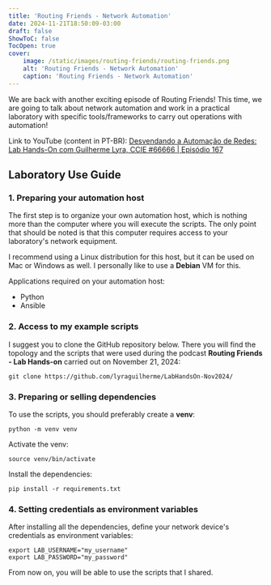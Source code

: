 ```yaml
---
title: 'Routing Friends - Network Automation'
date: 2024-11-21T18:50:09-03:00
draft: false
ShowToC: false
TocOpen: true
cover:
    image: /static/images/routing-friends/routing-friends.png
    alt: 'Routing Friends - Network Automation'
    caption: 'Routing Friends - Network Automation'
---
```


We are back with another exciting episode of Routing Friends! This time, we are going to talk about network automation and work in a practical laboratory with specific tools/frameworks to carry out operations with automation!

Link to YouTube (content in PT-BR):
[Desvendando a Automação de Redes: Lab Hands-On com Guilherme Lyra, CCIE #66666 | Episódio 167 ](https://www.youtube.com/watch?v=V8hF8toSAJ4)


## Laboratory Use Guide


### 1. Preparing your automation host
The first step is to organize your own automation host, which is nothing more than the computer where you will execute the scripts. The only point that should be noted is that this computer requires access to your laboratory's network equipment. 

I recommend using a Linux distribution for this host, but it can be used on Mac or Windows as well. I personally like to use a **Debian** VM for this.

Applications required on your automation host:

- Python
- Ansible


### 2. Access to my example scripts

I suggest you to clone the GitHub repository below. There you will find the topology and the scripts that were used during the podcast **Routing Friends - Lab Hands-on** carried out on November 21, 2024:

```shell
git clone https://github.com/lyraguilherme/LabHandsOn-Nov2024/
```


### 3. Preparing or selling dependencies

To use the scripts, you should preferably create a **venv**:
```shell
python -m venv venv
```

Activate the venv:
```shell
source venv/bin/activate
```

Install the dependencies:
```shell
pip install -r requirements.txt
```


### 4. Setting credentials as environment variables

After installing all the dependencies, define your network device's credentials as environment variables:

```shell
export LAB_USERNAME="my_username"
export LAB_PASSWORD="my_password"
```

From now on, you will be able to use the scripts that I shared.